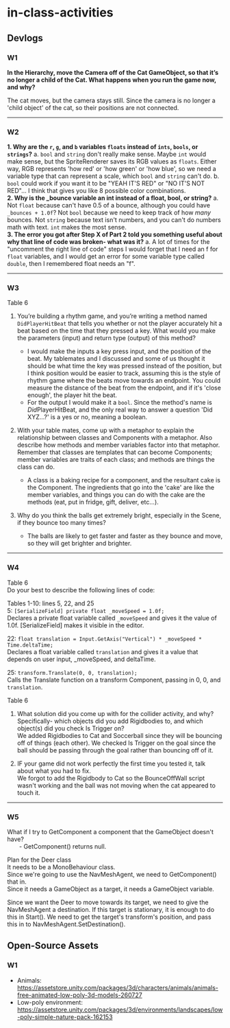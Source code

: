 # in-class-activities
## Devlogs
### W1
<b>In the Hierarchy, move the Camera off of the Cat GameObject, so that it’s no longer a child of the Cat. What happens when you run the game now, and why?</b>

The cat moves, but the camera stays still. Since the camera is no longer a 'child object' of the cat, so their positions are not connected.
<hr>

### W2
<b>1. Why are the `r`, `g`, and `b` variables `floats` instead of `ints`, `bools`, or `strings`?</b>
	a. `bool` and `string` don't really make sense. Maybe `int` would make sense, but the SpriteRenderer saves its RGB values as `floats`. Either way, RGB represents 'how red' or 'how green' or 'how blue', so we need a variable type that can represent a scale, which `bool` and `string` can't do.
	b. `bool` could work if you want it to be "YEAH IT'S RED" or "NO IT'S NOT RED"... I think that gives you like 8 possible color combinations.
<br><b>2. Why is the _bounce variable an int instead of a float, bool, or string?</b>
	a. Not `float` because can't have 0.5 of a bounce, although you could have `_bounces + 1.0f`? Not `bool` because we need to keep track of how *many* bounces. Not `string` because text isn't numbers, and you can't do numbers math with text. `int` makes the most sense.
<br><b>3. The error you got after Step X of Part 2 told you something useful about why that line of code was broken- what was it?</b>
	a. A lot of times for the "uncomment the right line of code" steps I would forget that I need an f for `float` variables, and I would get an error for some variable type called `double`, then I remembered float needs an "f".

<hr>

### W3
Table 6
1. You’re building a rhythm game, and you’re writing a method named `DidPlayerHitBeat` that tells you whether or not the player accurately hit a beat based on the time that they pressed a key. What would you make the parameters (input) and return type (output) of this method?
	- I would make the inputs a key press input, and the position of the beat. My tablemates and I discussed and some of us thought it should be what time the key was pressed instead of the position, but I think position would be easier to track, assuming this is the style of rhythm game where the beats move towards an endpoint. You could measure the distance of the beat from the endpoint, and if it's 'close enough', the player hit the beat.
	- For the output I would make it a `bool`. Since the method's name is *Did*PlayerHitBeat, and the only real way to answer a question 'Did XYZ...?' is a yes or no, meaning a boolean. 

2. With your table mates, come up with a metaphor to explain the relationship between classes and Components with a metaphor. Also describe how methods and member variables factor into that metaphor.  Remember that classes are templates that can become Components; member variables are traits of each class; and methods are things the class can do.
	 - A class is a baking recipe for a component, and the resultant cake is the Component. The ingredients that go into the 'cake' are like the member variables, and things you can do with the cake are the methods (eat, put in fridge, gift, deliver, etc...).

3. Why do you think the balls get extremely bright, especially in the Scene, if they bounce too many times?
	 - The balls are likely to get faster and faster as they bounce and move, so they will get brighter and brighter.
<hr>

### W4
Table 6<br>
Do your best to describe the following lines of code:

Tables 1-10: lines 5, 22, and 25<br>
5: `[SerializeField] private float _moveSpeed = 1.0f;`<br>
Declares a private float variable called `_moveSpeed` and gives it the value of 1.0f. [SerializeField] makes it visible in the editor.

22: `float translation = Input.GetAxis("Vertical") * _moveSpeed * Time.deltaTime;`<br>
Declares a float variable called `translation` and gives it a value that depends on user input, _moveSpeed, and deltaTime.

25: `transform.Translate(0, 0, translation);`<br>
Calls the Translate function on a transform Component, passing in 0, 0, and `translation`.


Table 6<br>
1. What solution did you come up with for the collider activity, and why? Specifically- which objects did you add Rigidbodies to, and which object(s) did you check Is Trigger on?<br>
We added Rigidbodies to Cat and Soccerball since they will be bouncing off of things (each other). We checked Is Trigger on the goal since the ball should be passing through the goal rather than bouncing off of it.

2. IF your game did not work perfectly the first time you tested it, talk about what you had to fix.<br>
We forgot to add the Rigidbody to Cat so the BounceOffWall script wasn't working and the ball was not moving when the cat appeared to touch it.

<hr>

### W5
What if I try to GetComponent a component that the GameObject doesn't have?<br>
&emsp;&emsp;- GetComponent() returns null.

Plan for the Deer class<br>
It needs to be a MonoBehaviour class.<br>
Since we're going to use the NavMeshAgent, we need to GetComponent() that in.<br>
Since it needs a GameObject as a target, it needs a GameObject variable.<br>

Since we want the Deer to move towards its target, we need to give the NavMeshAgent a destination. If this target is stationary, it is enough to do this in Start(). We need to get the target's transform's position, and pass this in to NavMeshAgent.SetDestination().

## Open-Source Assets
### W1
- Animals: https://assetstore.unity.com/packages/3d/characters/animals/animals-free-animated-low-poly-3d-models-260727 
- Low-poly environment: https://assetstore.unity.com/packages/3d/environments/landscapes/low-poly-simple-nature-pack-162153 
